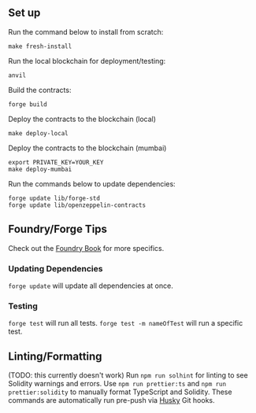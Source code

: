 ## Set up
Run the command below to install from scratch:
```
make fresh-install
```

Run the local blockchain for deployment/testing:
```
anvil
```

Build the contracts:
```
forge build
```

Deploy the contracts to the blockchain (local)
```
make deploy-local
```

Deploy the contracts to the blockchain (mumbai)
```
export PRIVATE_KEY=YOUR_KEY
make deploy-mumbai
```

Run the commands below to update dependencies:
```
forge update lib/forge-std
forge update lib/openzeppelin-contracts
```
## Foundry/Forge Tips
Check out the [Foundry Book](https://book.getfoundry.sh/) for more specifics.

### Updating Dependencies
```forge update``` will update all dependencies at once.

### Testing
```forge test``` will run all tests.
```forge test -m nameOfTest``` will run a specific test.

## Linting/Formatting
(TODO: this currently doesn't work)
Run ```npm run solhint``` for linting to see Solidity warnings and errors.
Use ```npm run prettier:ts``` and ```npm run prettier:solidity``` to manually format TypeScript and Solidity.
These commands are automatically run pre-push via [Husky](https://github.com/typicode/husky) Git hooks.